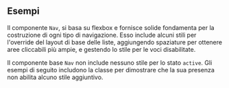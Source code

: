 ## Esempi

Il componente `Nav`, si basa su flexbox e fornisce solide fondamenta per la costruzione di ogni tipo di navigazione. Esso include alcuni stili per l'override del layout di base delle liste, aggiungendo spaziature per ottenere aree cliccabili più ampie, e gestendo lo stile per le voci disabilitate.

Il componente base `Nav` non include nessuno stile per lo stato `active`. Gli esempi di seguito includono la classe per dimostrare che la sua presenza non abilita alcuno stile aggiuntivo.

<!-- STORY -->

